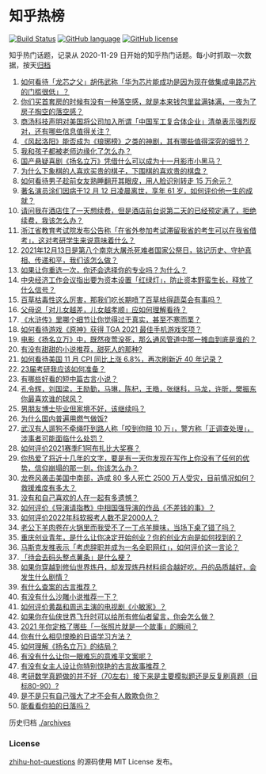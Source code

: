 # 知乎热榜
[![Build Status](https://github.com/ToWeLong/zhihu-hot-questions/workflows/CI/badge.svg)](https://github.com/ToWeLong/zhihu-hot-questions/actions)
[![GitHub language](https://img.shields.io/badge/language-golang-orange.svg)](https://golang.org/)
[![GitHub license](https://img.shields.io/github/license/ToWeLong/zhihu-hot-questions)](https://github.com/ToWeLong/zhihu-hot-questions/blob/main/LICENSE)

知乎热门话题，记录从 2020-11-29 日开始的知乎热门话题。每小时抓取一次数据，按天[归档](./archives)

<!-- BEGIN -->

1. [如何看待「龙芯之父」胡伟武称「华为芯片能成功是因为现在做集成电路芯片的门槛很低」？](https://www.zhihu.com/question/505445344)
1. [你们买首套房的时候有没有一种落空感，就是本来钱包里盆满钵满，一夜为了房子掏空的落空感？](https://www.zhihu.com/question/502816709)
1. [商汤科技声明对美国将公司加入所谓「中国军工复合体企业」清单表示强烈反对，还有哪些信息值得关注？](https://www.zhihu.com/question/505251829)
1. [《风起洛阳》能否成为《琅琊榜》之类的神剧，其有哪些值得深究的细节？](https://www.zhihu.com/question/503536467)
1. [我和孩子都被老师边缘化了怎么办？](https://www.zhihu.com/question/495633901)
1. [国产悬疑喜剧《扬名立万》凭借什么可以成为十一月影市小黑马？](https://www.zhihu.com/question/498967408)
1. [为什么下象棋的人喜欢买贵的棋子，下围棋的喜欢贵的棋盘？](https://www.zhihu.com/question/53728766)
1. [如何看待男子趁前女友熟睡翻开其眼皮，用人脸识别转走 15 万余元？](https://www.zhihu.com/question/505434300)
1. [著名演员涂们因病于12 月 12 日凌晨离世，享年 61 岁，如何评价他一生的成就？](https://www.zhihu.com/question/505475213)
1. [请问我在酒店住了一天想续费，但是酒店前台说第二天的已经预定满了，拒绝续费，我该怎么办？](https://www.zhihu.com/question/32073860)
1. [浙江省教育考试院发布公告称「在省外参加考试滞留我省的考生可以在我省借考」，这对考研学生来说意味着什么？](https://www.zhihu.com/question/505175827)
1. [2021年12月13日是第八个南京大屠杀死难者国家公祭日，铭记历史、守护真相、传递和平，我们该怎么做？](https://www.zhihu.com/question/504617712)
1. [如果让你重选一次，你还会选择你的专业吗？为什么？](https://www.zhihu.com/question/504553038)
1. [中央经济工作会议指出要为资本设置「红绿灯」，防止资本野蛮生长，释放了什么信号？](https://www.zhihu.com/question/505147963)
1. [百草枯毒性这么厉害，那我们吃长期喷了百草枯得蔬菜会有事吗？](https://www.zhihu.com/question/490822221)
1. [父母说「对儿女越差，儿女越孝顺」应如何理解看待？](https://www.zhihu.com/question/289134119)
1. [《水浒传》里哪个细节让你觉得过于真实，甚至不寒而栗？](https://www.zhihu.com/question/446929988)
1. [如何看待游戏《原神》获得 TGA 2021 最佳手机游戏奖项？](https://www.zhihu.com/question/504998384)
1. [电影《扬名立万》中，既然夜莺没死，那么通风管道中那一摊血到底是谁的？](https://www.zhihu.com/question/500460760)
1. [有没有甜甜的小说推荐，甜死人的那种?](https://www.zhihu.com/question/366635954)
1. [如何看待美国 11 月 CPI 同比上涨 6.8%，再次刷新近 40 年记录？](https://www.zhihu.com/question/505164930)
1. [23届考研我应该如何准备？](https://www.zhihu.com/question/436990902)
1. [有哪些好看的短中篇古言小说？](https://www.zhihu.com/question/333860072)
1. [孔令辉，刘国梁，王励勤，马琳，陈杞，王皓，张继科，马龙，许昕，樊振东你最喜欢谁的球风？](https://www.zhihu.com/question/505249583)
1. [男朋友博士毕业但家境不好，该继续吗？](https://www.zhihu.com/question/502266440)
1. [为什么国内普遍用燃气做饭?](https://www.zhihu.com/question/464893263)
1. [武汉有人遛狗不牵绳吓到路人称「咬到你赔 10 万」，警方称「正调查处理」，涉事者可能面临什么处罚？](https://www.zhihu.com/question/505455341)
1. [如何评价2021赛季F1阿布扎比大奖赛？](https://www.zhihu.com/question/505588790)
1. [你热爱了将近十几年的文字，要是有一天你发现在写作上你没有了任何的优势，信仰崩塌的那一刻，你该怎么办？](https://www.zhihu.com/question/488635905)
1. [龙卷风袭击美国中南部，造成 80 多人死亡 2500 万人受灾，目前情况如何？救援难度有多大？](https://www.zhihu.com/question/505424153)
1. [没有和自己喜欢的人在一起有多遗憾？](https://www.zhihu.com/question/505055809)
1. [如何评价《导演请指教》中相国强导演的作品《不差钱的事》？](https://www.zhihu.com/question/505368452)
1. [如何评价2022年科软报考人数不足2000人？](https://www.zhihu.com/question/504608988)
1. [老公下羊肉卷在火锅里而我受不了一丁点羊膻味，当场下桌了错了吗？](https://www.zhihu.com/question/504716959)
1. [重庆创业青年，是什么让你决定开始创业？你的创业方向是如何找到的？](https://www.zhihu.com/question/504874340)
1. [马斯克发推表示「考虑辞职并成为一名全职网红」，如何评价这一言论？](https://www.zhihu.com/question/505059603)
1. [「待会去码头整点薯条」是什么梗？](https://www.zhihu.com/question/422513206)
1. [如果你穿越到修仙世界炼丹，却发现炼丹材料组合越好吃，丹的品质越好，会发生什么剧情？](https://www.zhihu.com/question/502439814)
1. [有什么查案的古言推荐？](https://www.zhihu.com/question/338670198)
1. [有没有什么沙雕小说推荐一下？](https://www.zhihu.com/question/445400944)
1. [如何评价黄磊和周迅主演的电视剧《小敏家》？](https://www.zhihu.com/question/452766877)
1. [如果你在仙侠世界飞升时可以给所有修仙者留言，你会怎么做？](https://www.zhihu.com/question/501511884)
1. [2021 年你定格了哪些「一张照片就是一个故事」的瞬间？](https://www.zhihu.com/question/505136824)
1. [你有什么相见恨晚的日语学习方法？](https://www.zhihu.com/question/26939890)
1. [如何理解《扬名立万》的结局？](https://www.zhihu.com/question/497785965)
1. [有没有什么让你一眼难忘的意难平文案呢？](https://www.zhihu.com/question/504390642)
1. [有没有女主人设让你特别惊艳的古言故事推荐？](https://www.zhihu.com/question/465563896)
1. [考研数学真题做的并不好（70左右）接下来是主要模拟题还是反复刷真题（目标80-90）?](https://www.zhihu.com/question/501870353)
1. [是不是只有自己强大了才不会有人敢欺负你？](https://www.zhihu.com/question/466231779)
1. [能看看你拍的日落吗？](https://www.zhihu.com/question/499425286)

<!-- END -->

历史归档 [./archives](./archives)


### License
[zhihu-hot-questions](https://github.com/towelong/zhihu-hot-questions) 的源码使用 MIT License 发布。